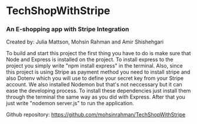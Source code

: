 # TechShopWithStripe

### An E-shopping app with Stripe Integration

Created by: Julia Mattson, Mohsin Rahman and Amir Shishehgari

To build and start this project the first thing you have to do is make sure that Node and Express is installed on the project. To install express to the project you simply write "npm install express" in the terminal. 
Also, since this project is using Stripe as payment method you need to install stripe and also Dotenv which you will use to define your secret key from your Stripe account.
We also installed Nodemon but that's not neccessary but it can ease the developing process. 
To install these dependencies just install them through the terminal the same way as you did with Express.
After that you just write "nodemon server.js" to run the application.

Github repository: https://github.com/mohsinrahman/TechShopWithStripe


